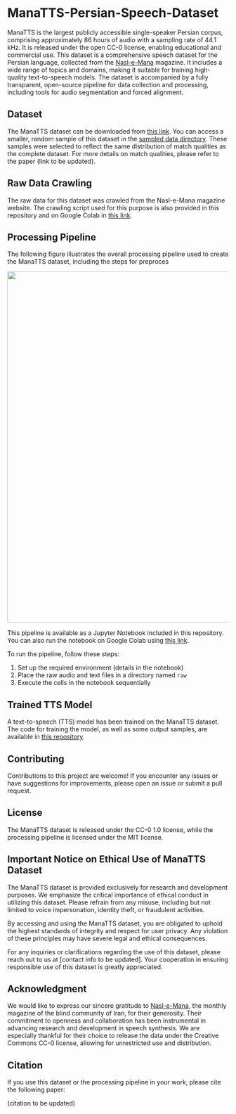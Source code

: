 # ManaTTS-Persian-Speech-Dataset

ManaTTS is the largest publicly accessible single-speaker Persian corpus, comprising approximately 86 hours of audio with a sampling rate of 44.1 kHz. It is released under the open CC-0 license, enabling educational and commercial use. This dataset is a comprehensive speech dataset for the Persian language, collected from the [Nasl-e-Mana](https://naslemana.com/) magazine. It includes a wide range of topics and domains, making it suitable for training high-quality text-to-speech models. The dataset is accompanied by a fully transparent, open-source pipeline for data collection and processing, including tools for audio segmentation and forced alignment.

## Dataset
The ManaTTS dataset can be downloaded from [this link](https://huggingface.co/datasets/MahtaFetrat/Mana-TTS). You can access a smaller, random sample of this dataset in the [sampled data directory](sample_data). These samples were selected to reflect the same distribution of match qualities as the complete dataset. For more details on match qualities, please refer to the paper (link to be updated).

## Raw Data Crawling
The raw data for this dataset was crawled from the Nasl-e-Mana magazine website. The crawling script used for this purpose is also provided in this repository and on Google Colab in [this link](https://colab.research.google.com/drive/1_E5KYAwuCr9B8k6EPYjVErsx-7rrr8Vl?usp=sharing).

## Processing Pipeline
The following figure illustrates the overall processing pipeline used to create the ManaTTS dataset, including the steps for preproces

<p align="center">
  <img src="https://github.com/MahtaFetrat/ManaTTS-Persian-Speech-Dataset/assets/62302965/b3bf8dd1-f315-4278-bcd2-6ca80832fdcf" width="800">
</p>

This pipeline is available as a Jupyter Notebook included in this repository.  You can also run the notebook on Google Colab using [this link](https://colab.research.google.com/drive/1fWTy4IH2tSuOLrLSD8E8LMaUlI_Gnf-e?usp=sharing).

To run the pipeline, follow these steps:

1. Set up the required environment (details in the notebook)
2. Place the raw audio and text files in a directory named `raw`
3. Execute the cells in the notebook sequentially

## Trained TTS Model
A text-to-speech (TTS) model has been trained on the ManaTTS dataset. The code for training the model, as well as some output samples, are available in [this repository](https://github.com/MahtaFetrat/Persian-MultiSpeaker-Tacotron2).

## Contributing
Contributions to this project are welcome! If you encounter any issues or have suggestions for improvements, please open an issue or submit a pull request.

## License
The ManaTTS dataset is released under the CC-0 1.0 license, while the processing pipeline is licensed under the MIT license.

## Important Notice on Ethical Use of ManaTTS Dataset

The ManaTTS dataset is provided exclusively for research and development purposes. We emphasize the critical importance of ethical conduct in utilizing this dataset. Please refrain from any misuse, including but not limited to voice impersonation, identity theft, or fraudulent activities. 

By accessing and using the ManaTTS dataset, you are obligated to uphold the highest standards of integrity and respect for user privacy. Any violation of these principles may have severe legal and ethical consequences.

For any inquiries or clarifications regarding the use of this dataset, please reach out to us at [contact info to be updated]. Your cooperation in ensuring responsible use of this dataset is greatly appreciated.

## Acknowledgment

We would like to express our sincere gratitude to [Nasl-e-Mana](https://naslemana.com/), the monthly magazine of the blind community of Iran, for their generosity. Their commitment to openness and collaboration has been instrumental in advancing research and development in speech synthesis. We are especially thankful for their choice to release the data under the Creative Commons CC-0 license, allowing for unrestricted use and distribution.

## Citation
If you use this dataset or the processing pipeline in your work, please cite the following paper:

(citation to be updated)
